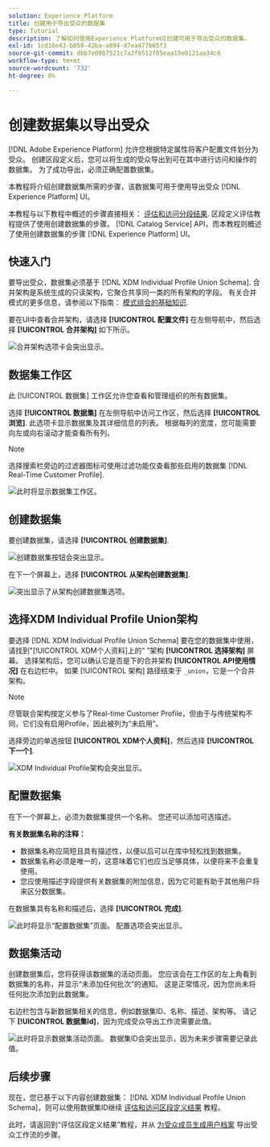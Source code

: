 ```yaml
---
solution: Experience Platform
title: 创建用于导出受众的数据集
type: Tutorial
description: 了解如何使用Experience PlatformUI创建可用于导出受众的数据集。
exl-id: 1cd16e43-b050-42ba-a894-d7ea477b65f3
source-git-commit: dbb7e0987521c7a2f6512f05eaa19e0121aa34c6
workflow-type: tm+mt
source-wordcount: '732'
ht-degree: 0%

---
```


# 创建数据集以导出受众

[!DNL Adobe Experience Platform] 允许您根据特定属性将客户配置文件划分为受众。 创建区段定义后，您可以将生成的受众导出到可在其中进行访问和操作的数据集。 为了成功导出，必须正确配置数据集。

本教程将介绍创建数据集所需的步骤，该数据集可用于使用导出受众 [!DNL Experience Platform] UI。

本教程与以下教程中概述的步骤直接相关： [评估和访问分段结果](./evaluate-a-segment.md). 区段定义评估教程提供了使用创建数据集的步骤。 [!DNL Catalog Service] API，而本教程则概述了使用创建数据集的步骤 [!DNL Experience Platform] UI。

## 快速入门

要导出受众，数据集必须基于 [!DNL XDM Individual Profile Union Schema]. 合并架构是系统生成的只读架构，它聚合共享同一类的所有架构的字段。 有关合并模式的更多信息，请参阅以下指南： [模式组合的基础知识](../../xdm/schema/composition.md#union).

要在UI中查看合并架构，请选择 **[!UICONTROL 配置文件]** 在左侧导航中，然后选择 **[!UICONTROL 合并架构]** 如下所示。

![合并架构选项卡会突出显示。](../images/tutorials/segment-export-dataset/union.png)

## 数据集工作区

此 [!UICONTROL 数据集] 工作区允许您查看和管理组织的所有数据集。

选择 **[!UICONTROL 数据集]** 在左侧导航中访问工作区，然后选择 **[!UICONTROL 浏览]**. 此选项卡显示数据集及其详细信息的列表。 根据每列的宽度，您可能需要向左或向右滚动才能查看所有列。

>[!NOTE]
>
>选择搜索栏旁边的过滤器图标可使用过滤功能仅查看那些启用的数据集 [!DNL Real-Time Customer Profile].

![此时将显示数据集工作区。](../images/tutorials/segment-export-dataset/browse.png)

## 创建数据集

要创建数据集，请选择 **[!UICONTROL 创建数据集]**.

![创建数据集按钮会突出显示。](../images/tutorials/segment-export-dataset/create-dataset.png)

在下一个屏幕上，选择 **[!UICONTROL 从架构创建数据集]**.

![突出显示了从架构创建数据集选项。](../images/tutorials/segment-export-dataset/create-from-schema.png)

## 选择XDM Individual Profile Union架构

要选择 [!DNL XDM Individual Profile Union Schema] 要在您的数据集中使用，请找到&quot;[!UICONTROL XDM个人资料]上的“ ”架构 **[!UICONTROL 选择架构]** 屏幕。 选择架构后，您可以确认它是否是下的合并架构 **[!UICONTROL API使用情况]** 在右边栏中。 如果 [!UICONTROL 架构] 路径结束于 `_union`，它是一个合并架构。

>[!NOTE]
>
>尽管联合架构按定义参与了Real-time Customer Profile，但由于与传统架构不同，它们没有启用Profile，因此被列为“未启用”。

选择旁边的单选按钮 **[!UICONTROL XDM个人资料]**，然后选择 **[!UICONTROL 下一个]**.

![XDM Individual Profile架构会突出显示。](../images/tutorials/segment-export-dataset/select-schema.png)

## 配置数据集

在下一个屏幕上，必须为数据集提供一个名称。 您还可以添加可选描述。

**有关数据集名称的注释：**

* 数据集名称应简短且具有描述性，以便以后可以在库中轻松找到数据集。
* 数据集名称必须是唯一的，这意味着它们也应当足够具体，以便将来不会重复使用。
* 您应使用描述字段提供有关数据集的附加信息，因为它可能有助于其他用户将来区分数据集。

在数据集具有名称和描述后，选择 **[!UICONTROL 完成]**.

![此时将显示“配置数据集”页面。 配置选项会突出显示。](../images/tutorials/segment-export-dataset/configure-dataset.png)

## 数据集活动

创建数据集后，您将获得该数据集的活动页面。 您应该会在工作区的左上角看到数据集的名称，并显示“未添加任何批次”的通知。 这是正常情况，因为您尚未将任何批次添加到此数据集。

右边栏包含与新数据集相关的信息，例如数据集ID、名称、描述、架构等。 请记下 **[!UICONTROL 数据集Id]**，因为完成受众导出工作流需要此值。

![此时将显示数据集活动页面。 数据集ID会突出显示，因为未来步骤需要记录此值。](../images/tutorials/segment-export-dataset/activity.png)

## 后续步骤

现在，您已基于以下内容创建数据集： [!DNL XDM Individual Profile Union Schema]，则可以使用数据集ID继续 [评估和访问区段定义结果](./evaluate-a-segment.md) 教程。

此时，请返回到“评估区段定义结果”教程，并从 [为受众成员生成用户档案](./evaluate-a-segment.md#generate-profiles) 导出受众工作流的步骤。
